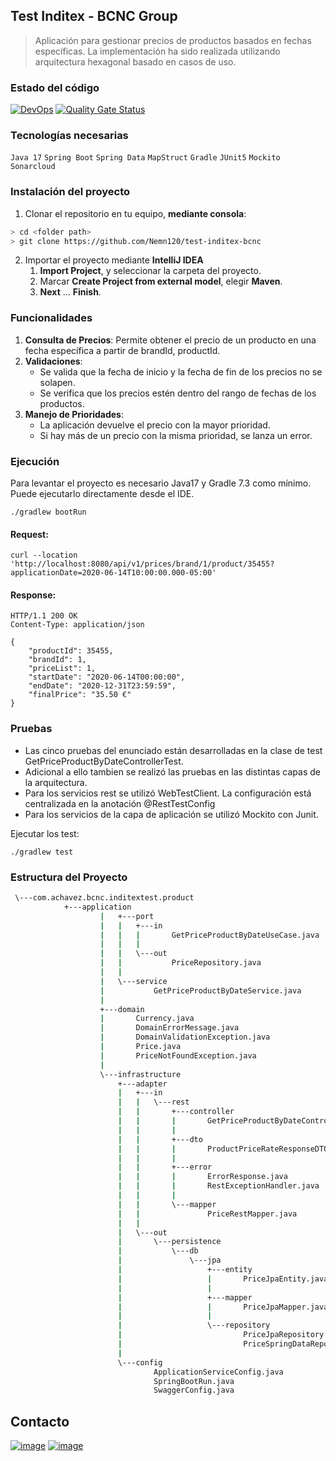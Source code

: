 ## Test Inditex - BCNC Group

> Aplicación para gestionar precios de productos basados en fechas específicas.
> La implementación ha sido realizada utilizando arquitectura hexagonal basado en casos de uso.

### Estado del código
[![DevOps](https://github.com/Nemn120/test-inditex-bcnc/actions/workflows/build.yml/badge.svg)](https://github.com/Nemn120/test-inditex-bcnc/actions/workflows/build.yml)
[![Quality Gate Status](https://sonarcloud.io/api/project_badges/measure?project=Nemn120_test-inditex-bcnc&metric=alert_status)](https://sonarcloud.io/summary/new_code?id=Nemn120_test-inditex-bcnc)
### Tecnologías necesarias

`Java 17` `Spring Boot` `Spring Data` `MapStruct` `Gradle` `JUnit5` `Mockito` `Sonarcloud`

### Instalación del proyecto

1. Clonar el repositorio en tu equipo, **mediante consola**:

```sh
> cd <folder path>
> git clone https://github.com/Nemn120/test-inditex-bcnc
```

2. Importar el proyecto mediante **IntelliJ IDEA**
    1. **Import Project**, y seleccionar la carpeta del proyecto.
    1. Marcar **Create Project from external model**, elegir **Maven**.
    1. **Next** … **Finish**.

### Funcionalidades

1. **Consulta de Precios**: Permite obtener el precio de un producto en una fecha específica a partir de brandId,
   productId.
2. **Validaciones**:
    - Se valida que la fecha de inicio y la fecha de fin de los precios no se solapen.
    - Se verifica que los precios estén dentro del rango de fechas de los productos.
3. **Manejo de Prioridades**:
    - La aplicación devuelve el precio con la mayor prioridad.
    - Si hay más de un precio con la misma prioridad, se lanza un error.

### Ejecución

Para levantar el proyecto es necesario Java17 y Gradle 7.3 como mínimo. Puede ejecutarlo directamente desde el IDE. 

```
./gradlew bootRun
```

#### Request:

```
curl --location 'http://localhost:8080/api/v1/prices/brand/1/product/35455?applicationDate=2020-06-14T10:00:00.000-05:00'
```

#### Response:

```
HTTP/1.1 200 OK
Content-Type: application/json

{
    "productId": 35455,
    "brandId": 1,
    "priceList": 1,
    "startDate": "2020-06-14T00:00:00",
    "endDate": "2020-12-31T23:59:59",
    "finalPrice": "35.50 €"
}
```
### Pruebas
- Las cinco pruebas del enunciado están desarrolladas en la clase de test GetPriceProductByDateControllerTest. 
- Adicional a ello tambien se realizó las pruebas en las distintas capas de la arquitectura.
- Para los servicios rest se utilizó WebTestClient. La configuración está centralizada en la anotación @RestTestConfig 
- Para los servicios de la capa de aplicación se utilizó Mockito con Junit.

Ejecutar los test:
```
./gradlew test
```

### Estructura del Proyecto

```bash
 \---com.achavez.bcnc.inditextest.product
		    +---application
                    |   +---port
                    |   |   +---in
                    |   |   |       GetPriceProductByDateUseCase.java
                    |   |   |
                    |   |   \---out
                    |   |           PriceRepository.java
                    |   |
                    |   \---service
                    |           GetPriceProductByDateService.java
                    |
                    +---domain
                    |       Currency.java
                    |       DomainErrorMessage.java
                    |       DomainValidationException.java
                    |       Price.java
                    |       PriceNotFoundException.java
                    |
                    \---infrastructure
                        +---adapter
                        |   +---in
                        |   |   \---rest
                        |   |       +---controller
                        |   |       |       GetPriceProductByDateController.java
                        |   |       |
                        |   |       +---dto
                        |   |       |       ProductPriceRateResponseDTO.java
                        |   |       |
                        |   |       +---error
                        |   |       |       ErrorResponse.java
                        |   |       |       RestExceptionHandler.java
                        |   |       |
                        |   |       \---mapper
                        |   |               PriceRestMapper.java
                        |   |
                        |   \---out
                        |       \---persistence
                        |           \---db
                        |               \---jpa
                        |                   +---entity
                        |                   |       PriceJpaEntity.java
                        |                   |
                        |                   +---mapper
                        |                   |       PriceJpaMapper.java
                        |                   |
                        |                   \---repository
                        |                           PriceJpaRepository.java
                        |                           PriceSpringDataRepository.java
                        |
                        \---config
                                ApplicationServiceConfig.java
                                SpringBootRun.java
                                SwaggerConfig.java

```

## Contacto

[![image](https://img.shields.io/badge/LinkedIn-0077B5?style=for-the-badge&logo=linkedin&logoColor=white)](https://www.linkedin.com/in/fernando-chavez-chavez/) 
[![image](https://img.shields.io/badge/GitHub-100000?style=for-the-badge&logo=github&logoColor=white)](https://github.com/Nemn120/)
